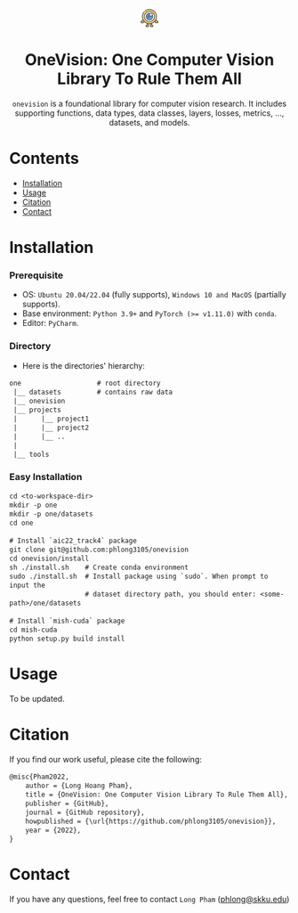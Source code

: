 
<div align="center">

<img src="docs/one_32.png" width="32"> 

OneVision: One Computer Vision Library To Rule Them All
=============================
`onevision` is a foundational library for computer vision research. 
It includes supporting functions, data types, data classes, layers, losses, 
metrics, ..., datasets, and models.

</div>

# Contents
- [Installation](#installation)
- [Usage](#usage)
- [Citation](#citation)
- [Contact](#contact)


# Installation
### Prerequisite
- OS: `Ubuntu 20.04/22.04` (fully supports), `Windows 10 and MacOS` (partially supports).
- Base environment: `Python 3.9+` and `PyTorch (>= v1.11.0)` with `conda`.
- Editor: `PyCharm`.

### Directory
- Here is the directories' hierarchy:
```text
one                   # root directory
 |__ datasets         # contains raw data
 |__ onevision        
 |__ projects
 |      |__ project1
 |      |__ project2
 |      |__ ..
 |
 |__ tools
```

### Easy Installation 
```shell
cd <to-workspace-dir>
mkdir -p one
mkdir -p one/datasets
cd one

# Install `aic22_track4` package
git clone git@github.com:phlong3105/onevision
cd onevision/install
sh ./install.sh    # Create conda environment
sudo ./install.sh  # Install package using `sudo`. When prompt to input the 
                   # dataset directory path, you should enter: <some-path>/one/datasets

# Install `mish-cuda` package
cd mish-cuda
python setup.py build install
```


# Usage
To be updated.


# Citation
If you find our work useful, please cite the following:

```text
@misc{Pham2022,  
    author = {Long Hoang Pham},  
    title = {OneVision: One Computer Vision Library To Rule Them All},  
    publisher = {GitHub},
    journal = {GitHub repository},
    howpublished = {\url{https://github.com/phlong3105/onevision}},
    year = {2022},
}
```


# Contact
If you have any questions, feel free to contact `Long Pham` ([phlong@skku.edu](phlong@skku.edu))
